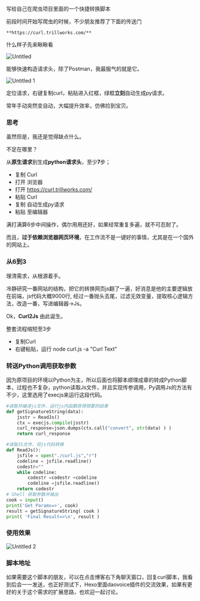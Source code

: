 

写给自己在爬虫项目里面的一个快捷转换脚本

前段时间开始写爬虫的时候，不少朋友推荐了下面的传送门
<!-- more -->
```
**https://curl.trillworks.com/**
```

什么样子先来瞅瞅看

![Untitled](https://i.loli.net/2021/08/18/gKqALJ9Rytp6Dlk.png)

能够快速构造请求头，除了Postman，我最服气的就是它。

![Untitled 1](https://i.loli.net/2021/08/18/C9HVw3ndWNMRFmE.png)

定位请求，右键复制curl，粘贴进入红框，绿框**立刻**自动生成py请求。

常年手动突然变自动，大幅提升效率，仿佛捡到宝贝。

### 思考

虽然但是，我还是觉得缺点什么。

不足在哪里？

从**原生请求**到生成**python请求头**，至少**7**步；

- 复制 Curl
- 打开 浏览器
- 打开 https://curl.trillworks.com/
- 粘贴 Curl
- 复制 自动生成py请求
- 粘贴 至编辑器

满打满算6步中间操作，偶尔用用还好，如果经常重复多遍，就不可忍耐了。

而且，**过于依赖浏览器网页环境**，在工作流不是一键好的事情，尤其是在一个国外的网站上。

### **从6到3**

理清需求，从根源着手。

冷静研究一番网站的结构，把它的转换网页js翻了一遍，好消息是他的主要逻辑放在前端，js代码大概9000行, 经过一番抛头去尾，过滤无效变量，提取核心逻辑方法，改造一番，写进编辑器→Js。

Ok，**Curl2Js** 由此诞生。

整套流程缩短至3步

- 复制Curl
- 右键粘贴，运行 node curl.js -a "Curl Text"

### 转送Python调用获取参数

因为原项目的环境以Python为主，所以后面也将脚本顺理成章的转成Python脚本，过程也不复杂，python读取Js文件，并且实现传参调用，Py调用Js的方法有不少，这里选用了execjs来运行这段代码。

```python
#读取并编译js文件，运行js内函数获得想要的结果
def getSignatureString(data):
    jsstr = ReadJs()
    ctx = execjs.compile(jsstr)
    curl_response=json.dumps(ctx.call("convert", str(data) ) )
    return curl_response

#读取JS文件，将js代码转换
def ReadJs():
    jsfile = open("./curl.js","r")
    codeline = jsfile.readline()
    codestr=""
    while codeline:
        codestr =codestr +codeline
        codeline =jsfile.readline()
    return codestr
# Shell 获取参数并输出
cook = input()
print('Get Params=>', cook)
result = getSignatureString( cook )
print( 'Final Result=>\n', result )

```

### 使用效果

![Untitled 2](https://i.loli.net/2021/08/18/894kYZ1mnGpbDfU.png)

### 脚本地址

如果需要这个脚本的朋友，可以在点击博客右下角聊天窗口，回复curl脚本，我看到后会一一发送，也正好测试下，Hexo里面daovoice插件的交流效果，如果有更好的关于这个需求的扩展思路，也欢迎一起讨论。